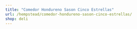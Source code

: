 ```yaml
---
title: "Comedor Hondureno Sason Cinco Estrellas"
url: /hempstead/comedor-hondureno-sason-cinco-estrellas/
shop: deli
---
```

